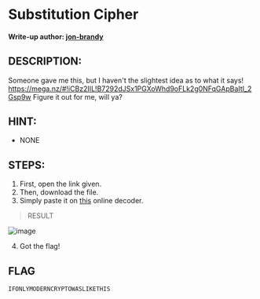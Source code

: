 # Substitution Cipher
#### Write-up author: [jon-brandy](https://github.com/jon-brandy)
## DESCRIPTION:
Someone gave me this, but I haven't the slightest idea as to what it says! https://mega.nz/#!iCBz2IIL!B7292dJSx1PGXoWhd9oFLk2g0NFqGApBaItI_2Gsp9w Figure it out for me, will ya?

## HINT:
- NONE
## STEPS:
1. First, open the link given.
2. Then, download the file.
3. Simply paste it on [this]() online decoder.

> RESULT

![image](https://user-images.githubusercontent.com/70703371/200163438-41179393-1663-4d28-8b51-9964dcc7b45d.png)


4. Got the flag!

## FLAG

```
IFONLYMODERNCRYPTOWASLIKETHIS
```

